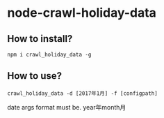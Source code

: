 # node-crawl-holiday-data

## How to install?
```
npm i crawl_holiday_data -g
```

## How to use?

```
crawl_holiday_data -d [2017年1月] -f [configpath]
```

date args format must be. year年month月
